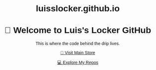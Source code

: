 # luisslocker.github.io
<!-- index.html -->
<!DOCTYPE html>
<html lang="en">
<head>
  <meta charset="UTF-8" />
  <meta name="viewport" content="width=device-width, initial-scale=1.0" />
  <title>Luis's Locker GitHub</title>
</head>
<body style="font-family: sans-serif; text-align: center; padding: 50px;">
  <h1>👋 Welcome to Luis's Locker GitHub</h1>
  <p>This is where the code behind the drip lives.</p>
  <p><a href="https://luisslocker.com" target="_blank">🔗 Visit Main Store</a></p>
  <p><a href="https://github.com/Luisslocker" target="_blank">💻 Explore My Repos</a></p>
</body>
</html>
